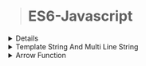 >	# ES6-Javascript


<details>
<pre><summary><b>Let vs Const vs Var Keyword</b><span style="color:blue"> (Click Here)</span></summary></pre>


</details>

<details>
<summary>Template String And Multi Line String</summary>


</details>

<details>
<summary>Arrow Function</summary>


</details>





